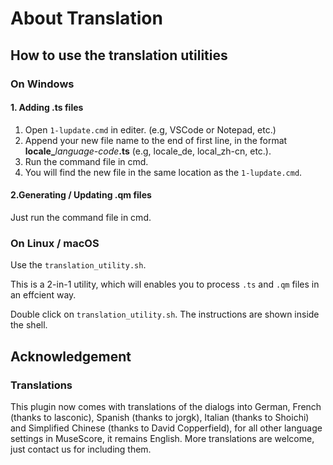 # About Translation

## How to use the translation utilities

### On Windows

#### 1. Adding .ts files

1. Open `1-lupdate.cmd` in editer. (e.g, VSCode or Notepad, etc.)
2. Append your new file name to the end of first line, in the format **locale_**_language-code_**.ts** (e.g, locale_de, local_zh-cn, etc.).
3. Run the command file in cmd.
4. You will find the new file in the same location as the `1-lupdate.cmd`.

#### 2.Generating / Updating .qm files

Just run the command file in cmd.

### On Linux / macOS

Use the `translation_utility.sh`.

This is a 2-in-1 utility, which will enables you to process `.ts` and `.qm` files in an effcient way.

Double click on `translation_utility.sh`. The instructions are shown inside the shell.

## Acknowledgement

### Translations

This plugin now comes with translations of the dialogs into German, French (thanks to lasconic), Spanish (thanks to jorgk), Italian (thanks to Shoichi) and Simplified Chinese (thanks to David Copperfield), for all other language settings in MuseScore, it remains English. More translations are welcome, just contact us for including them.
